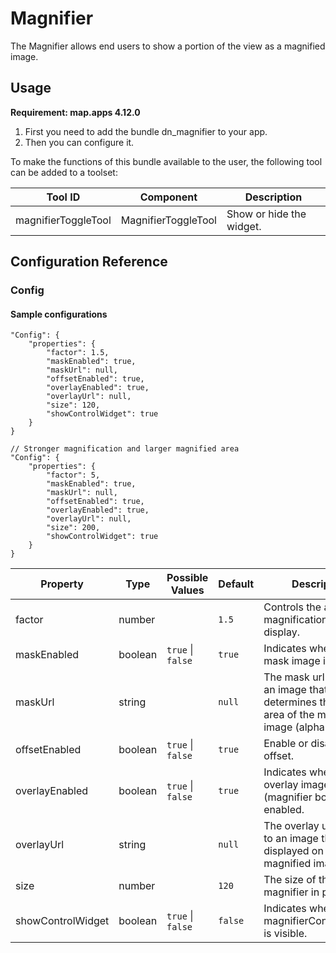 # Magnifier
The Magnifier allows end users to show a portion of the view as a magnified image.

## Usage
**Requirement: map.apps 4.12.0**

1. First you need to add the bundle dn_magnifier to your app.
2. Then you can configure it.

To make the functions of this bundle available to the user, the following tool can be added to a toolset:

| Tool ID             | Component           | Description              |
|---------------------|---------------------|--------------------------|
| magnifierToggleTool | MagnifierToggleTool | Show or hide the widget. |

## Configuration Reference

### Config

#### Sample configurations
```
"Config": {
    "properties": {
        "factor": 1.5,
        "maskEnabled": true,
        "maskUrl": null,
        "offsetEnabled": true,
        "overlayEnabled": true,
        "overlayUrl": null,
        "size": 120,
        "showControlWidget": true
    }
}
```
```
// Stronger magnification and larger magnified area
"Config": {
    "properties": {
        "factor": 5,
        "maskEnabled": true,
        "maskUrl": null,
        "offsetEnabled": true,
        "overlayEnabled": true,
        "overlayUrl": null,
        "size": 200,
        "showControlWidget": true
    }
}
```

| Property          | Type                      | Possible Values               | Default                  | Description                                                                                                                                             |
|-------------------|---------------------------|-------------------------------|--------------------------|---------------------------------------------------------------------------------------------------------------------------------------------------------|
| factor            | number                    |                               | ```1.5```                | Controls the amount of magnification to display.                                                                                                        |
| maskEnabled       | boolean                   | ```true``` &#124; ```false``` | ```true```               | Indicates whether the mask image is enabled.                                                                                                            |
| maskUrl           | string                    |                               | ```null```               | The mask url points to an image that determines the visible area of the magnified image (alpha channel).                                                |
| offsetEnabled     | boolean                   | ```true``` &#124; ```false``` | ```true```               | Enable or disable the offset.                                                                                                                           |
| overlayEnabled    | boolean                   | ```true``` &#124; ```false``` | ```true```               | Indicates whether the overlay image (magnifier border) is enabled.                                                                                      |
| overlayUrl        | string                    |                               | ```null```               | The overlay url points to an image that is displayed on top of the magnified image.                                                                     |
| size              | number                    |                               | ```120```                | The size of the magnifier in pixels.                                                                                                                    |
| showControlWidget | boolean                   | ```true``` &#124; ```false``` | ```false```              | Indicates whether the magnifierControlWidget is visible.                                                                                                |
